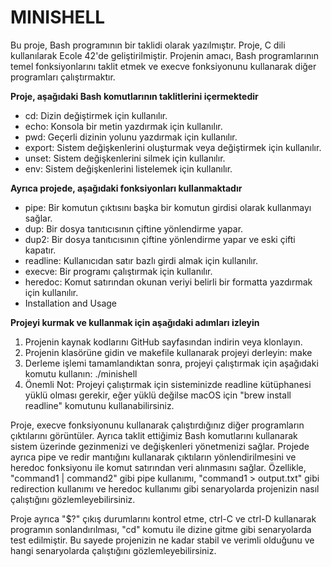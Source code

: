 # MINISHELL

Bu proje, Bash programının bir taklidi olarak yazılmıştır. Proje, C dili kullanılarak Ecole 42'de geliştirilmiştir. Projenin amacı, Bash programlarının temel fonksiyonlarını taklit etmek ve execve fonksiyonunu kullanarak diğer programları çalıştırmaktır.

**Proje, aşağıdaki Bash komutlarının taklitlerini içermektedir**

- cd: Dizin değiştirmek için kullanılır.
- echo: Konsola bir metin yazdırmak için kullanılır.
- pwd: Geçerli dizinin yolunu yazdırmak için kullanılır.
- export: Sistem değişkenlerini oluşturmak veya değiştirmek için kullanılır.
- unset: Sistem değişkenlerini silmek için kullanılır.
- env: Sistem değişkenlerini listelemek için kullanılır.

**Ayrıca projede, aşağıdaki fonksiyonları kullanmaktadır**

- pipe: Bir komutun çıktısını başka bir komutun girdisi olarak kullanmayı sağlar.
- dup: Bir dosya tanıtıcısının çiftine yönlendirme yapar.
- dup2: Bir dosya tanıtıcısının çiftine yönlendirme yapar ve eski çifti kapatır.
- readline: Kullanıcıdan satır bazlı girdi almak için kullanılır.
- execve: Bir programı çalıştırmak için kullanılır.
- heredoc: Komut satırından okunan veriyi belirli bir formatta yazdırmak için kullanılır.
- Installation and Usage

**Projeyi kurmak ve kullanmak için aşağıdaki adımları izleyin**

1. Projenin kaynak kodlarını GitHub sayfasından indirin veya klonlayın.
2. Projenin klasörüne gidin ve makefile kullanarak projeyi derleyin: make
3. Derleme işlemi tamamlandıktan sonra, projeyi çalıştırmak için aşağıdaki komutu kullanın:
./minishell
4. Önemli Not: Projeyi çalıştırmak için sisteminizde readline kütüphanesi yüklü olması gerekir, eğer yüklü değilse macOS için "brew install readline" komutunu kullanabilirsiniz.

Proje, execve fonksiyonunu kullanarak çalıştırdığınız diğer programların çıktılarını görüntüler. Ayrıca taklit ettiğimiz Bash komutlarını kullanarak sistem üzerinde gezinmenizi ve değişkenleri yönetmenizi sağlar. Projede ayrıca pipe ve redir mantığını kullanarak çıktıların yönlendirilmesini ve heredoc fonksiyonu ile komut satırından veri alınmasını sağlar. Özellikle, "command1 | command2" gibi pipe kullanımı, "command1 > output.txt" gibi redirection kullanımı ve heredoc kullanımı gibi senaryolarda projenizin nasıl çalıştığını gözlemleyebilirsiniz.

Proje ayrıca "$?" çıkış durumlarını kontrol etme, ctrl-C ve ctrl-D kullanarak programın sonlandırılması, "cd" komutu ile dizine gitme gibi senaryolarda test edilmiştir. Bu sayede projenizin ne kadar stabil ve verimli olduğunu ve hangi senaryolarda çalıştığını gözlemleyebilirsiniz.
